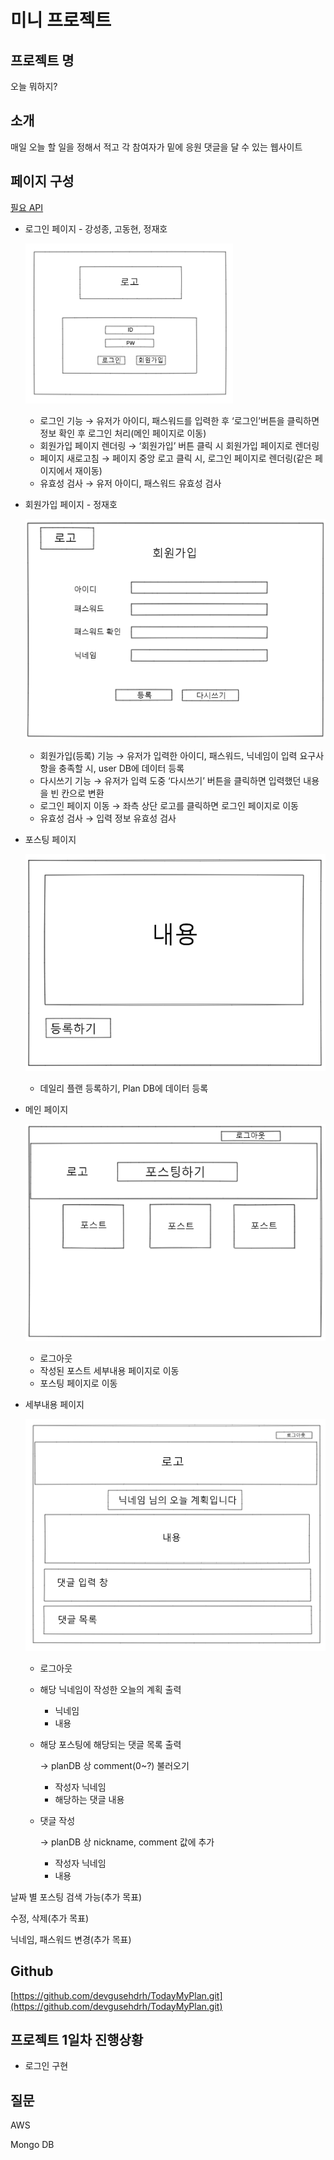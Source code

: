 # 미니 프로젝트

## 프로젝트 명

오늘 뭐하지?

## 소개

매일 오늘 할 일을 정해서 적고 각 참여자가 밑에 응원 댓글을 달 수 있는 웹사이트

## 페이지 구성

[필요 API](https://www.notion.so/7ae7f153e6d64851a950db93ceee5167)

- 로그인 페이지 - 강성종, 고동현, 정재호
    
    ![Untitled](img/login.png)
    
    - 로그인 기능
    → 유저가 아이디, 패스워드를 입력한 후 ‘로그인’버튼을 클릭하면 정보 확인 후 로그인 처리(메인 페이지로 이동)
    - 회원가입 페이지 렌더링
    → ‘회원가입’ 버튼 클릭 시 회원가입 페이지로 렌더링
    - 페이지 새로고침
    → 페이지 중앙 로고 클릭 시, 로그인 페이지로 렌더링(같은 페이지에서 재이동)
    - 유효성 검사
    → 유저 아이디, 패스워드 유효성 검사
- 회원가입 페이지 - 정재호
    
    ![Untitled](img/signup.png)
    
    - 회원가입(등록) 기능
     → 유저가 입력한 아이디, 패스워드, 닉네임이 입력 요구사항을 충족할 시, user DB에 데이터 등록
    - 다시쓰기 기능
     → 유저가 입력 도중 ‘다시쓰기’ 버튼을 클릭하면 입력했던 내용을 빈 칸으로 변환
    - 로그인 페이지 이동
     → 좌측 상단 로고를 클릭하면 로그인 페이지로 이동
    - 유효성 검사
     → 입력 정보 유효성 검사
- 포스팅 페이지
    
    ![Untitled](img/posting.png)
    
    - 데일리 플랜 등록하기, Plan DB에 데이터 등록
- 메인 페이지
    
    ![Untitled](img/main.png)
    
    - 로그아웃
    - 작성된 포스트 세부내용 페이지로 이동
    - 포스팅 페이지로 이동
- 세부내용 페이지
    
    ![Untitled](img/detail.png)
    
    - 로그아웃
    - 해당 닉네임이 작성한 오늘의 계획 출력
        - 닉네임
        - 내용
    - 해당 포스팅에 해당되는 댓글 목록 출력
        
        → planDB 상 comment(0~?) 불러오기
        
        - 작성자 닉네임
        - 해당하는 댓글 내용
    - 댓글 작성
        
        → planDB 상 nickname, comment 값에 추가
        
        - 작성자 닉네임
        - 내용

날짜 별 포스팅 검색 가능(추가 목표)

수정, 삭제(추가 목표)

닉네임, 패스워드 변경(추가 목표)

## Github

[https://github.com/devgusehdrh/TodayMyPlan.git](https://github.com/devgusehdrh/TodayMyPlan.git)

## 프로젝트 1일차 진행상황

- 로그인 구현

## 질문

AWS

Mongo DB